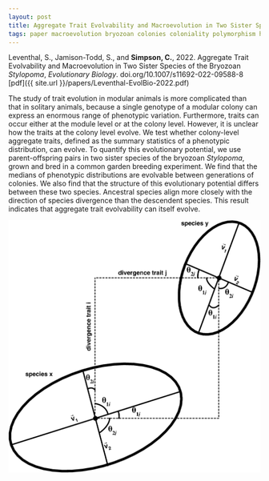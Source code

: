 ```yaml
---
layout: post
title: Aggregate Trait Evolvability and Macroevolution in Two Sister Species of the Bryozoan *Stylopoma*
tags: paper macroevolution bryozoan colonies coloniality polymorphism heritability
---
```


Leventhal, S., Jamison-Todd, S., and **Simpson, C.**, 2022. Aggregate Trait Evolvability and Macroevolution in Two Sister Species of the Bryozoan *Stylopoma*, *Evolutionary Biology*. doi.org/10.1007/s11692-022-09588-8 [pdf]({{ site.url }}/papers/Leventhal-EvolBio-2022.pdf)


The study of trait evolution in modular animals is more complicated than that in solitary animals, because a single genotype of a modular colony can express an enormous range of phenotypic variation. Furthermore, traits can occur either at the module level or at the colony level. However, it is unclear how the traits at the colony level evolve. We test whether colony-level aggregate traits, defined as the summary statistics of a phenotypic distribution, can evolve. To quantify this evolutionary potential, we use parent-offspring pairs in two sister species of the bryozoan *Stylopoma*, grown and bred in a common garden breeding experiment. We find that the medians of phenotypic distributions are evolvable between generations of colonies. We also find that the structure of this evolutionary potential differs between these two species. Ancestral species align more closely with the direction of species divergence than the descendent species. This result indicates that aggregate trait evolvability can itself evolve.

<img src="/assets/img/styloFigure2.png"  width = "750px"/>
